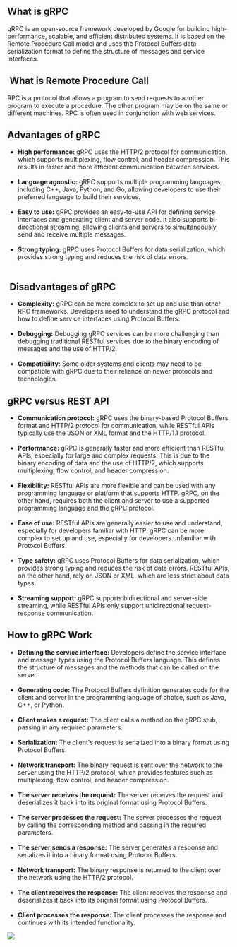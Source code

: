 
<h2> What is gRPC </h2>

gRPC is an open-source framework developed by Google for building high-performance, scalable, and efficient distributed systems. It is based on the Remote Procedure Call model and uses the Protocol Buffers data serialization format to define the structure of messages and service interfaces.

<h2> What is Remote Procedure Call </h2>

RPC is a protocol that allows a program to send requests to another program to execute a procedure. The other program may be on the same or different machines. RPC is often used in conjunction with web services.

<h2> Advantages of gRPC </h2>
<ul>
<li>
<strong>High performance:</strong> gRPC uses the HTTP/2 protocol for communication, which supports multiplexing, flow control, and header compression. This results in faster and more efficient communication between services.
</li>
</br>
<li>
<strong>Language agnostic:</strong> gRPC supports multiple programming languages, including C++, Java, Python, and Go, allowing developers to use their preferred language to build their services.
</li>
</br>
<li>
<strong>Easy to use:</strong> gRPC provides an easy-to-use API for defining service interfaces and generating client and server code. It also supports bi-directional streaming, allowing clients and servers to simultaneously send and receive multiple messages.
</li> 
</br>
<li>
<strong>Strong typing:</strong> gRPC uses Protocol Buffers for data serialization, which provides strong typing and reduces the risk of data errors.
</li> 
</br>
</ul>




<h2> Disadvantages of gRPC </h2>
<ul>
<li>
<strong>Complexity:</strong> gRPC can be more complex to set up and use than other RPC frameworks. Developers need to understand the gRPC protocol and how to define service interfaces using Protocol Buffers.
</li>
</br>
<li>
<strong>Debugging:</strong> Debugging gRPC services can be more challenging than debugging traditional RESTful services due to the binary encoding of messages and the use of HTTP/2.
</li>
</br>
<li>
<strong>Compatibility:</strong> Some older systems and clients may need to be compatible with gRPC due to their reliance on newer protocols and technologies.
</li>
</ul>

<h2> gRPC versus REST API </h2>
<ul>
<li>
<strong>Communication protocol:</strong> gRPC uses the binary-based Protocol Buffers format and HTTP/2 protocol for communication, while RESTful APIs typically use the JSON or XML format and the HTTP/1.1 protocol.
</li>
</br>
<li>
<strong>Performance:</strong> gRPC is generally faster and more efficient than RESTful APIs, especially for large and complex requests. This is due to the binary encoding of data and the use of HTTP/2, which supports multiplexing, flow control, and header compression.
</li>
</br>
<li>
<strong>Flexibility:</strong> RESTful APIs are more flexible and can be used with any programming language or platform that supports HTTP. gRPC, on the other hand, requires both the client and server to use a supported programming language and the gRPC protocol.
</li>
</br>
<li>
<strong>Ease of use:</strong> RESTful APIs are generally easier to use and understand, especially for developers familiar with HTTP. gRPC can be more complex to set up and use, especially for developers unfamiliar with Protocol Buffers.
</li>
</br>
<li>
<strong>Type safety:</strong> gRPC uses Protocol Buffers for data serialization, which provides strong typing and reduces the risk of data errors. RESTful APIs, on the other hand, rely on JSON or XML, which are less strict about data types.
</li>
</br>
<li>
<strong>Streaming support:</strong> gRPC supports bidirectional and server-side streaming, while RESTful APIs only support unidirectional request-response communication.
</li>
</ul>


<h2> How to gRPC Work </h2>
<ul>
<li>
<strong>Defining the service interface:</strong> Developers define the service interface and message types using the Protocol Buffers language. This defines the structure of messages and the methods that can be called on the server.
</li>
</br>
<li>
<strong>Generating code:</strong> The Protocol Buffers definition generates code for the client and server in the programming language of choice, such as Java, C++, or Python.
</li>
</br>
<li>
<strong>Client makes a request:</strong> The client calls a method on the gRPC stub, passing in any required parameters.
</li>
</br>
<li>
<strong>Serialization:</strong> The client's request is serialized into a binary format using Protocol Buffers.
</li>
</br>
<li>
<strong>Network transport:</strong> The binary request is sent over the network to the server using the HTTP/2 protocol, which provides features such as multiplexing, flow control, and header compression.
</li>
</br>
<li>
<strong>The server receives the request:</strong> The server receives the request and deserializes it back into its original format using Protocol Buffers.
</li>
</br>
<li>
<strong>The server processes the request:</strong> The server processes the request by calling the corresponding method and passing in the required parameters.
</li>
</br>
<li>
<strong>The server sends a response:</strong> The server generates a response and serializes it into a binary format using Protocol Buffers.
</li>
</br>
<li>
<strong>Network transport:</strong> The binary response is returned to the client over the network using the HTTP/2 protocol.
</li>
</br>
<li>
<strong>The client receives the response:</strong> The client receives the response and deserializes it back into its original format using Protocol Buffers.
</li>
</br>
<li>
<strong>Client processes the response:</strong> The client processes the response and continues with its intended functionality.
</br>
</li>
</ul>

<img src= "https://user-images.githubusercontent.com/77804034/226280762-67084dfd-2784-4968-962f-b0c4e0780fc9.png"/>
